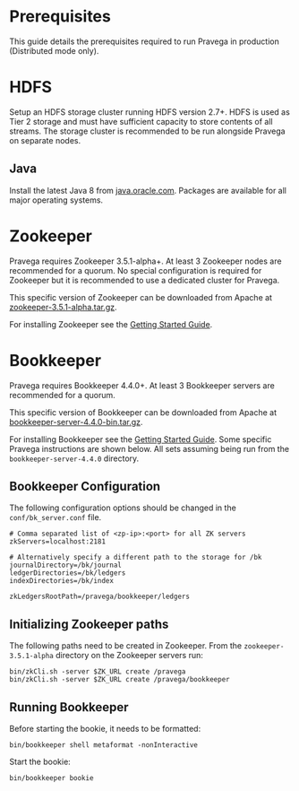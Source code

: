 # Prerequisites

This guide details the prerequisites required to run Pravega in production (Distributed mode only).

# HDFS

Setup an HDFS storage cluster running HDFS version 2.7+. HDFS is used as Tier 2 storage and must have 
sufficient capacity to store contents of all streams. The storage cluster is recommended to be run
alongside Pravega on separate nodes.

## Java

Install the latest Java 8 from [java.oracle.com](http://java.oracle.com). Packages are available
for all major operating systems.

# Zookeeper

Pravega requires Zookeeper 3.5.1-alpha+. At least 3 Zookeeper nodes are recommended for a quorum. No special
configuration is required for Zookeeper but it is recommended to use a dedicated cluster for Pravega.

This specific version of Zookeeper can be downloaded from Apache at [zookeeper-3.5.1-alpha.tar.gz](http://www.apache.org/dist/zookeeper/zookeeper-3.5.1-alpha/zookeeper-3.5.1-alpha.tar.gz).

For installing Zookeeper see the [Getting Started Guide](http://zookeeper.apache.org/doc/r3.5.1-alpha/zookeeperStarted.html).

# Bookkeeper

Pravega requires Bookkeeper 4.4.0+. At least 3 Bookkeeper servers are recommended for a quorum.

This specific version of Bookkeeper can be downloaded from Apache at [bookkeeper-server-4.4.0-bin.tar.gz](http://www.apache.org/dist/bookkeeper/bookkeeper-4.4.0/bookkeeper-server-4.4.0-bin.tar.gz).

For installing Bookkeeper see the [Getting Started Guide](http://bookkeeper.apache.org/docs/r4.4.0/bookkeeperStarted.html).
Some specific Pravega instructions are shown below. All sets assuming being run from the `bookkeeper-server-4.4.0` directory.

## Bookkeeper Configuration

The following configuration options should be changed in the `conf/bk_server.conf` file.

```
# Comma separated list of <zp-ip>:<port> for all ZK servers
zkServers=localhost:2181

# Alternatively specify a different path to the storage for /bk
journalDirectory=/bk/journal
ledgerDirectories=/bk/ledgers
indexDirectories=/bk/index

zkLedgersRootPath=/pravega/bookkeeper/ledgers
```

## Initializing Zookeeper paths

The following paths need to be created in Zookeeper. From the `zookeeper-3.5.1-alpha` directory on the Zookeeper servers run:

```
bin/zkCli.sh -server $ZK_URL create /pravega
bin/zkCli.sh -server $ZK_URL create /pravega/bookkeeper
```

## Running Bookkeeper

Before starting the bookie, it needs to be formatted:

```
bin/bookkeeper shell metaformat -nonInteractive
```

Start the bookie:

```
bin/bookkeeper bookie
```
